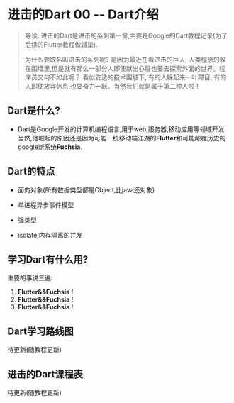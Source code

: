 # 进击的Dart 00 -- Dart介绍

> 导读: 进击的Dart是进击的系列第一章,主要是Google的Dart教程记录(为了后续的Flutter教程做铺垫).  
>
> 为什么要取名叫进击的系列呢? 是因为最近在看进击的巨人, 人类惶恐的躲在围墙里,但是就有那么一部分人即使献出心脏也要去探索外面的世界。程序员又何不如此呢？ 看似安逸的技术围城下, 有的人躲起来一叶障目, 有的人即使放弃休息,也要奋力一跃。当然我们就是属于第二种人啦！



## Dart是什么?

* Dart是Google开发的计算机编程语言,用于web,服务器,移动应用等领域开发. 当然,他崛起的原因还是因为可能一统移动端江湖的**Flutter**和可能颠覆历史的google新系统**Fuchsia**.



## Dart的特点

* 面向对象(所有数据类型都是Object,比java还对象)

* 单进程异步事件模型

* 强类型

* isolate,内存隔离的并发

  

## 学习Dart有什么用?

重要的事说三遍:

1. **Flutter&&Fuchsia !**
2. **Flutter&&Fuchsia !**
3. **Flutter&&Fuchsia !**



## Dart学习路线图

待更新(随教程更新)



## 进击的Dart课程表

待更新(随教程更新)